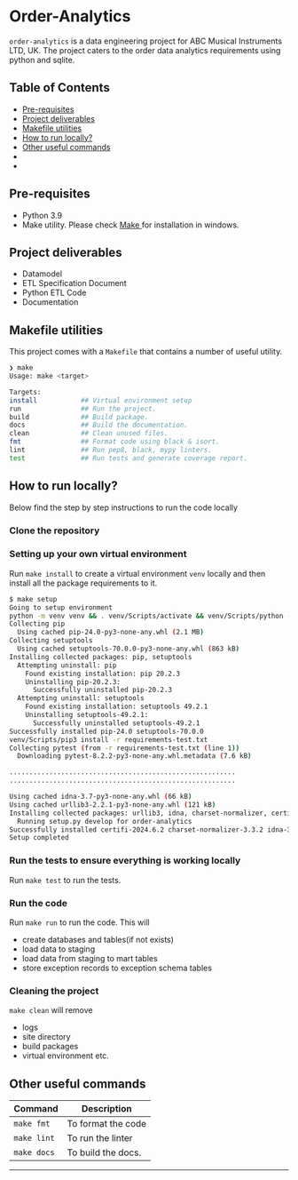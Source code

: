 # Order-Analytics

`order-analytics` is a data engineering project for ABC Musical Instruments LTD, UK. The project caters to the order data analytics requirements using python and sqlite.

## Table of Contents

- [Pre-requisites](#pre-requisites)
- [Project deliverables](#project-deliverables)
- [Makefile utilities](#makefile-utilities)
- [How to run locally?](#how-to-run-locally)
- [Other useful commands](#other-useful-commands)
- [](#)
- [](#)

## Pre-requisites
- Python 3.9
- Make utility. Please check [Make ](https://gnuwin32.sourceforge.net/packages/make.htm) for installation in windows.

## Project deliverables

- Datamodel
- ETL Specification Document 
- Python ETL Code
- Documentation

## Makefile utilities

This project comes with a `Makefile` that contains a number of useful utility.

```bash 
❯ make
Usage: make <target>

Targets:
install           ## Virtual environment setup
run               ## Run the project.
build             ## Build package.
docs              ## Build the documentation.
clean             ## Clean unused files.
fmt               ## Format code using black & isort.
lint              ## Run pep8, black, mypy linters.
test              ## Run tests and generate coverage report.
```

## How to run locally?

Below find the step by step instructions to run the code locally

### Clone the repository

### Setting up your own virtual environment

Run `make install` to create a virtual environment `venv` locally and then install all the package requirements to it.

```bash
$ make setup
Going to setup environment
python -m venv venv && . venv/Scripts/activate && venv/Scripts/python -m pip install --upgrade pip setuptools
Collecting pip
  Using cached pip-24.0-py3-none-any.whl (2.1 MB)
Collecting setuptools
  Using cached setuptools-70.0.0-py3-none-any.whl (863 kB)
Installing collected packages: pip, setuptools
  Attempting uninstall: pip
    Found existing installation: pip 20.2.3
    Uninstalling pip-20.2.3:
      Successfully uninstalled pip-20.2.3
  Attempting uninstall: setuptools
    Found existing installation: setuptools 49.2.1
    Uninstalling setuptools-49.2.1:
      Successfully uninstalled setuptools-49.2.1
Successfully installed pip-24.0 setuptools-70.0.0
venv/Scripts/pip3 install -r requirements-test.txt
Collecting pytest (from -r requirements-test.txt (line 1))
  Downloading pytest-8.2.2-py3-none-any.whl.metadata (7.6 kB)

.........................................................
.........................................................

Using cached idna-3.7-py3-none-any.whl (66 kB)
Using cached urllib3-2.2.1-py3-none-any.whl (121 kB)
Installing collected packages: urllib3, idna, charset-normalizer, certifi, requests, order-analytics
  Running setup.py develop for order-analytics
Successfully installed certifi-2024.6.2 charset-normalizer-3.3.2 idna-3.7 order-analytics-0.1.0 requests-2.32.3 urllib3-2.2.1
Setup completed
```

### Run the tests to ensure everything is working locally

Run `make test` to run the tests.

### Run the code

Run `make run` to run the code. This will
- create databases and tables(if not exists)
- load data to staging
- load data from staging to mart tables
- store exception records to exception schema tables

### Cleaning the project

`make clean` will remove 

- logs
- site directory
- build packages
- virtual environment etc.

## Other useful commands

| Command | Description |
| ------ | ------ |
| `make fmt` | To format the code |
| `make lint` | To run the linter |
| `make docs` | To build the docs. |

---